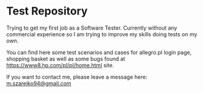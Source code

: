 # Test Repository

Trying to get my first job as a Software Tester. Currently without any commercial experience so I am trying to improve my skills doing tests on my own.

You can find here some test scenarios and cases for allegro.pl login page, shopping basket as well as some bugs found at https://www8.hp.com/pl/pl/home.html site.

If you want to contact me, please leave a message here: m.szarejko94@gmail.com
